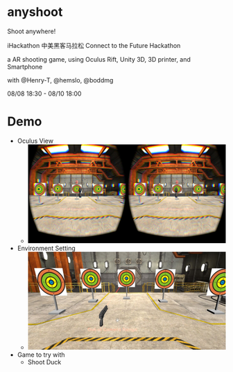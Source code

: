 anyshoot
========

Shoot anywhere!

iHackathon 中美黑客马拉松 Connect to the Future Hackathon

a AR shooting game, using Oculus Rift, Unity 3D, 3D printer, and Smartphone 

with @Henry-T, @hemslo, @boddmg

08/08 18:30 - 08/10 18:00

Demo
========

* Oculus View
  * ![demo](Demo/demo.jpg)
* Environment Setting
  * ![setting](Demo/setting.jpg)
* Game to try with
  * Shoot Duck
